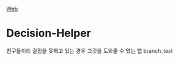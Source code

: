 [Web](https://hanyang-erica-oss-dev-2020-undecided.github.io/DecisionHelper_Webpage/theme/index.html)


# Decision-Helper
친구들끼리 결정을 못하고 있는 경우 그것을 도와줄 수 있는 앱
branch_test
